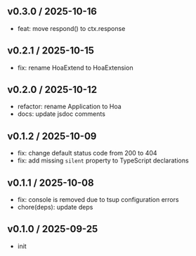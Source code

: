 ## v0.3.0 / 2025-10-16

- feat: move respond() to ctx.response

## v0.2.1 / 2025-10-15

- fix: rename HoaExtend to HoaExtension

## v0.2.0 / 2025-10-12

- refactor: rename Application to Hoa
- docs: update jsdoc comments

## v0.1.2 / 2025-10-09

- fix: change default status code from 200 to 404
- fix: add missing `silent` property to TypeScript declarations

## v0.1.1 / 2025-10-08

- fix: console is removed due to tsup configuration errors
- chore(deps): update deps

## v0.1.0 / 2025-09-25

- init
